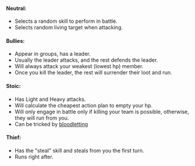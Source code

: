 #### Neutral:
- Selects a random skill to perform in battle.
- Selects random living target when attacking.

#### Bullies:
- Appear in groups, has a leader.
- Usually the leader attacks, and the rest defends the leader.
- Will always attack your weakest (lowest hp) member.
- Once you kill the leader, the rest will surrender their loot and run.

#### Stoic:
- Has Light and Heavy attacks.
- Will calculate the cheapest action plan to empty your hp. 
- Will only engage in battle only if killing your team is possible, otherwise, they will run from you.
- Can be tricked by [bloodletting]()

#### Thief:
- Has the "steal" skill and steals from you the first turn.
- Runs right after.
